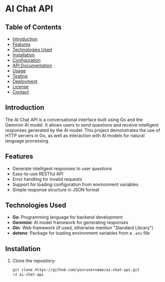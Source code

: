 # AI Chat API

## Table of Contents
- [Introduction](#introduction)
- [Features](#features)
- [Technologies Used](#technologies-used)
- [Installation](#installation)
- [Configuration](#configuration)
- [API Documentation](#api-documentation)
- [Usage](#usage)
- [Testing](#testing)
- [Deployment](#deployment)
- [License](#license)
- [Contact](#contact)

## Introduction
The AI Chat API is a conversational interface built using Go and the Gemmini AI model. It allows users to send questions and receive intelligent responses generated by the AI model. This project demonstrates the use of HTTP servers in Go, as well as interaction with AI models for natural language processing.

## Features
- Generate intelligent responses to user questions
- Easy-to-use RESTful API
- Error handling for invalid requests
- Support for loading configuration from environment variables
- Simple response structure in JSON format

## Technologies Used
- **Go**: Programming language for backend development
- **Gemmini**: AI model framework for generating responses
- **Gin**: Web framework (if used, otherwise mention "Standard Library")
- **dotenv**: Package for loading environment variables from a `.env` file

## Installation
1. Clone the repository:
   ```bash
   git clone https://github.com/yourusername/ai-chat-api.git
   cd ai-chat-api

